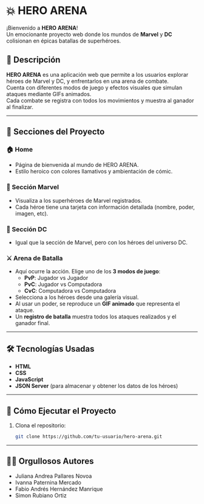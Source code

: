 # 💥 HERO ARENA

¡Bienvenido a **HERO ARENA**!  
Un emocionante proyecto web donde los mundos de **Marvel** y **DC** colisionan en épicas batallas de superhéroes.

## 🌟 Descripción

**HERO ARENA** es una aplicación web que permite a los usuarios explorar héroes de Marvel y DC, y enfrentarlos en una arena de combate.  
Cuenta con diferentes modos de juego y efectos visuales que simulan ataques mediante GIFs animados.  
Cada combate se registra con todos los movimientos y muestra al ganador al finalizar.

---

## 🧭 Secciones del Proyecto

### 🏠 Home
- Página de bienvenida al mundo de HERO ARENA.
- Estilo heroico con colores llamativos y ambientación de cómic.

### 🔴 Sección Marvel
- Visualiza a los superhéroes de Marvel registrados.
- Cada héroe tiene una tarjeta con información detallada (nombre, poder, imagen, etc).

### 🔵 Sección DC
- Igual que la sección de Marvel, pero con los héroes del universo DC.

### ⚔️ Arena de Batalla
- Aquí ocurre la acción. Elige uno de los **3 modos de juego**:
  - **PvP**: Jugador vs Jugador
  - **PvC**: Jugador vs Computadora
  - **CvC**: Computadora vs Computadora
- Selecciona a los héroes desde una galería visual.
- Al usar un poder, se reproduce un **GIF animado** que representa el ataque.
- Un **registro de batalla** muestra todos los ataques realizados y el ganador final.

---

## 🛠️ Tecnologías Usadas

- **HTML**
- **CSS**
- **JavaScript**
- **JSON Server** (para almacenar y obtener los datos de los héroes)

---

## 🚀 Cómo Ejecutar el Proyecto

1. Clona el repositorio:
   ```bash
   git clone https://github.com/tu-usuario/hero-arena.git

---

## 🧑‍💻 Orgullosos Autores

- Juliana Andrea Pallares Novoa
- Ivanna Paternina Mercado
- Fabio Andrés Hernández Manrique
- Simon Rubiano Ortiz
